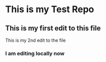 # This is my Test Repo

## This is my first edit to this file

This is my 2nd edit to the file

### I am editing locally now
